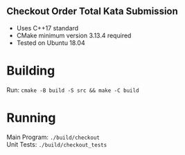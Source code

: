 ## Checkout Order Total Kata Submission
- Uses C++17 standard
- CMake minimum version 3.13.4 required
- Tested on Ubuntu 18.04

# Building
Run: `cmake -B build -S src && make -C build`

# Running

Main Program: `./build/checkout`\
Unit Tests: `./build/checkout_tests`